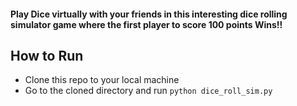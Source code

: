 #### Play Dice virtually with your friends in this interesting dice rolling simulator game where the first player to score 100 points Wins!!

## How to Run

- Clone this repo to your local machine
- Go to the cloned directory and run `python dice_roll_sim.py`
